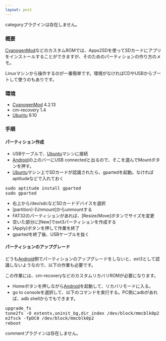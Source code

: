 ```yaml
---
layout: post
---
```

<p><span class="error">categoryプラグインは存在しません。</span></p>
<h3>概要</h3>
<p><a href="http://www.cyanogenmod.com/">CyanogenMod</a>などのカスタムROMでは、Apps2SDを使ってSDカードにアプリをインストールすることができますが、そのためのパーティションの作り方のメモ。</p>
<p>Linuxマシンから操作するのが一番簡単です。環境がなければCDやUSBからブートして使うのもありです。</p>
<h3>環境</h3>
<ul>
<li><a href="http://www.cyanogenmod.com/">CyanogenMod</a> 4.2.13</li>
<li>cm-recovery 1.4</li>
<li><a href="http://www.ubuntu.com/">Ubuntu</a> 9.10</li>
</ul>
<h3>手順</h3>
<h4>パーティション作成</h4>
<ul>
<li>USBケーブルで、<a href="http://www.ubuntu.com/">Ubuntu</a>マシンに接続</li>
<li><a href="http://www.android.com/">Android</a>の上のバーにUSB connectedと出るので、そこを選んでMountボタンを押す。</li>
<li><a href="http://www.ubuntu.com/">Ubuntu</a>マシン上でSDカードが認識されたら、gpartedを起動。なければaptitudeなどで入れておく</li>
</ul>
<pre>sudo aptitude install gparted
sudo gparted
</pre>
<ul>
<li>右上から/dev/sdcなどSDカードデバイスを選択</li>
<li>[partition]-[Unmount]からunmountする</li>
<li>FAT32のパーティションがあれば、[Resize/Move]ボタンでサイズを変更</li>
<li>空いた部分に[New]でext3パーティションを作成する</li>
<li>[Apply]ボタンを押して作業を終了</li>
<li>gpartedを終了後、USBケーブルを抜く</li>
</ul>
<h4>パーティションのアップグレード</h4>
<p>どうも<a href="http://www.android.com/">Android</a>側でパーティションのアップグレードをしないと、ext3として認識しないようなので、以下の作業も必要です。</p>
<p>この作業には、cm-recoveryなどのカスタムリカバリROMが必要になります。</p>
<ul>
<li>Homeボタンを押しながら<a href="http://www.android.com/">Android</a>を起動して、リカバリモードに入る。</li>
<li>go to consoleを選択して、以下のコマンドを実行する。PC側にadbがあれば、adb shellからでもできます。</li>
</ul>
<pre>upgrade_fs
tune2fs -O extents,uninit_bg,dir_index /dev/block/mmcblk0p2
e2fsck -fpDC0 /dev/block/mmcblk0p2
reboot
</pre>
<p><span class="error">commentプラグインは存在しません。</span> </p>
